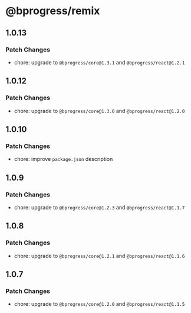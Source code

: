 # @bprogress/remix

## 1.0.13

### Patch Changes

- chore: upgrade to `@bprogress/core@1.3.1` and `@bprogress/react@1.2.1`

## 1.0.12

### Patch Changes

- chore: upgrade to `@bprogress/core@1.3.0` and `@bprogress/react@1.2.0`

## 1.0.10

### Patch Changes

- chore: improve `package.json` description

## 1.0.9

### Patch Changes

- chore: upgrade to `@bprogress/core@1.2.3` and `@bprogress/react@1.1.7`

## 1.0.8

### Patch Changes

- chore: upgrade to `@bprogress/core@1.2.1` and `@bprogress/react@1.1.6`

## 1.0.7

### Patch Changes

- chore: upgrade to `@bprogress/core@1.2.0` and `@bprogress/react@1.1.5`
